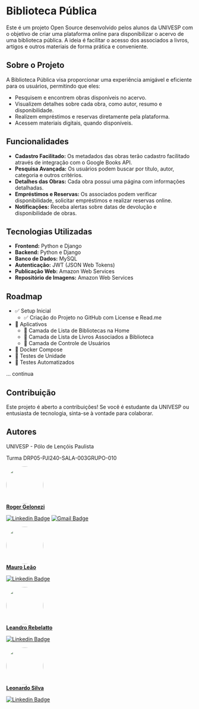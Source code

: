 # Biblioteca Pública

Este é um projeto Open Source desenvolvido pelos alunos da UNIVESP com o objetivo de criar uma plataforma online para disponibilizar o acervo de uma biblioteca pública. A ideia é facilitar o acesso dos associados a livros, artigos e outros materiais de forma prática e conveniente.

## Sobre o Projeto

A Biblioteca Pública visa proporcionar uma experiência amigável e eficiente para os usuários, permitindo que eles:
- Pesquisem e encontrem obras disponíveis no acervo.
- Visualizem detalhes sobre cada obra, como autor, resumo e disponibilidade.
- Realizem empréstimos e reservas diretamente pela plataforma.
- Acessem materiais digitais, quando disponíveis.

## Funcionalidades
- **Cadastro Facilitado:** Os metadados das obras terão cadastro facilitado através de integração com o Google Books API.
- **Pesquisa Avançada:** Os usuários podem buscar por título, autor, categoria e outros critérios.
- **Detalhes das Obras:** Cada obra possui uma página com informações detalhadas.
- **Empréstimos e Reservas:** Os associados podem verificar disponibilidade, solicitar empréstimos e realizar reservas online.
- **Notificações:** Receba alertas sobre datas de devolução e disponibilidade de obras.

## Tecnologias Utilizadas
- **Frontend:** Python e Django
- **Backend:** Python e Django
- **Banco de Dados:** MySQL
- **Autenticação:** JWT (JSON Web Tokens)
- **Publicação Web:** Amazon Web Services
- **Repositório de Imagens:** Amazon Web Services

## Roadmap
  * :white_check_mark: Setup Inicial
    * :white_check_mark: Criação do Projeto no GitHub com License e Read.me
  * :black_square_button: Aplicativos
    * :black_square_button: Camada de Lista de Bibliotecas na Home
    * :black_square_button: Camada de Lista de Livros Associados a Biblioteca
    * :black_square_button: Camada de Controle de Usuários
  * :black_square_button: Docker Compose
  * :black_square_button: Testes de Unidade
  * :black_square_button: Testes Automatizados

... continua

## Contribuição

Este projeto é aberto a contribuições! Se você é estudante da UNIVESP ou entusiasta de tecnologia, sinta-se à vontade para colaborar.

## Autores

UNIVESP - Pólo de Lençóis Paulista

Turma DRP05-PJI240-SALA-003GRUPO-010

<a href="https://github.com/roger-gelonezi">
<img style="border-radius: 50%;" src="https://avatars.githubusercontent.com/u/16666966?v=4" width="100px;" alt=""/>
<br />
<b>Roger Gelonezi</b></a>

[![Linkedin Badge](https://img.shields.io/badge/-Roger-blue?style=flat-square&logo=Linkedin&logoColor=white&link=https://www.linkedin.com/in/rogeriogelonezi/)](https://www.linkedin.com/in/rogeriogelonezi/) 
[![Gmail Badge](https://img.shields.io/badge/-rogeriogelonezi@gmail.com-c14438?style=flat-square&logo=Gmail&logoColor=white&link=mailto:rogeriogelonezi@gmail.com)](mailto:rogeriogelonezi@gmail.com)
<br />


<a href="https://github.com/Mauroleao">
<img style="border-radius: 50%;" src="https://avatars.githubusercontent.com/u/91487092?v=4" width="100px;" alt=""/>
<br />
<b>Mauro Leão</b></a>

[![Linkedin Badge](https://img.shields.io/badge/-Mauro-blue?style=flat-square&logo=Linkedin&logoColor=white&link=https://www.linkedin.com/in/mauro-s%C3%A9rgio-bouwman-le%C3%A3o-b62b41260/)](https://www.linkedin.com/in/mauro-s%C3%A9rgio-bouwman-le%C3%A3o-b62b41260/)


<a href="https://github.com/leandro2206">
<img style="border-radius: 50%;" src="https://media.licdn.com/dms/image/D4D03AQF7iL182-PeFA/profile-displayphoto-shrink_200_200/0/1706721638936?e=1727913600&v=beta&t=FR4GifBaX0b4fOxoCE4hXEQlsBi1CATPD1TScgUMJTQ" width="100px;" alt=""/>
<br />
<b>Leandro Rebelatto</b></a>
<br />

[![Linkedin Badge](https://img.shields.io/badge/-Leandro-blue?style=flat-square&logo=Linkedin&logoColor=white&link=https://www.linkedin.com/in/leandro-roberto-r-24389852/)](https://www.linkedin.com/in/leandro-roberto-r-24389852/)


<a href="https://github.com/leonardo16silva12">
<img style="border-radius: 50%;" src="https://avatars.githubusercontent.com/u/55456319?v=4" width="100px;" alt=""/>
<br />
<b>Leonardo Silva</b></a>
<br />

[![Linkedin Badge](https://img.shields.io/badge/-Leonardo-blue?style=flat-square&logo=Linkedin&logoColor=white&link=https://www.linkedin.com/in/leonardo16silva12/)](https://www.linkedin.com/in/leonardo16silva12/)

